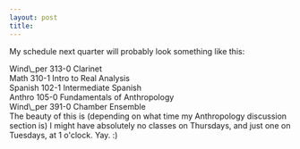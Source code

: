 ```yaml
---
layout: post
title: 
---
```


My schedule next quarter will probably look something like this:

<div class="quote">
Wind\_per 313-0 Clarinet<br>
Math 310-1 Intro to Real Analysis<br>
Spanish 102-1 Intermediate Spanish<br>
Anthro 105-0 Fundamentals of Anthropology<br>
Wind\_per 391-0 Chamber Ensemble

</div>
The beauty of this is (depending on what time my Anthropology discussion section is) I might have absolutely no classes on Thursdays, and just one on Tuesdays, at 1 o'clock. Yay. :)
